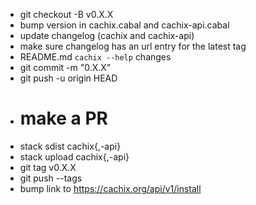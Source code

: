 - git checkout -B v0.X.X
- bump version in cachix.cabal and cachix-api.cabal
- update changelog (cachix and cachix-api)
- make sure changelog has an url entry for the latest tag
- README.md `cachix --help` changes
- git commit -m "0.X.X"
- git push -u origin HEAD
- # make a PR
- stack sdist cachix{,-api}
- stack upload cachix{,-api}
- git tag v0.X.X
- git push --tags 
- bump link to https://cachix.org/api/v1/install
